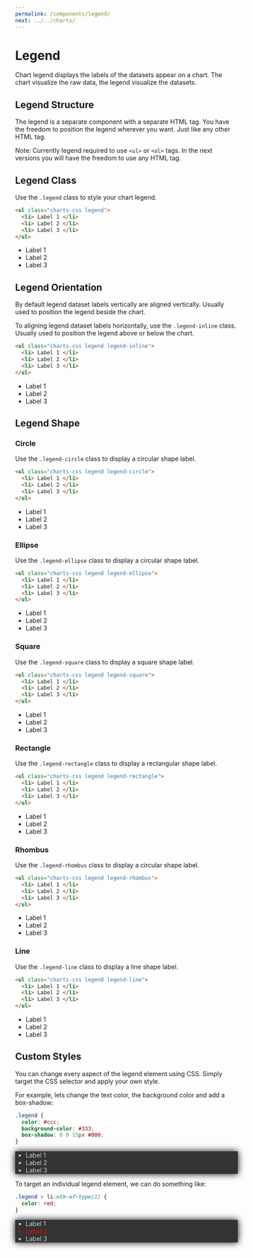 ```yaml
---
permalink: /components/legend/
next: ../../charts/
---
```


# Legend

Chart legend displays the labels of the datasets appear on a chart. The chart visualize the raw data, the legend visualize the datasets.

## Legend Structure

The legend is a separate component with a separate HTML tag. You have the freedom to position the legend wherever you want. Just like any other HTML tag. 

Note: Currently legend required to use `<ul>` or `<ol>` tags. In the next versions you will have the freedom to use any HTML tag.

## Legend Class

Use the `.legend` class to style your chart legend.

```html
<ul class="charts-css legend">
  <li> Label 1 </li>
  <li> Label 2 </li>
  <li> Label 3 </li>
</ul>
```

<legend-example orientation="row">
<ul class="charts-css legend">
  <li> Label 1 </li>
  <li> Label 2 </li>
  <li> Label 3 </li>
</ul>
</legend-example>

## Legend Orientation

By default legend dataset labels vertically are aligned vertically. Usually used to position the legend beside the chart.

To aligning legend dataset labels horizontally, use the `.legend-inline` class. Usually used to position the legend above or below the chart.

```html
<ul class="charts-css legend legend-inline">
  <li> Label 1 </li>
  <li> Label 2 </li>
  <li> Label 3 </li>
</ul>
```

<legend-example orientation="column">
<ul class="charts-css legend legend-inline">
  <li> Label 1 </li>
  <li> Label 2 </li>
  <li> Label 3 </li>
</ul>
</legend-example>

## Legend Shape

### Circle

Use the `.legend-circle` class to display a circular shape label.

```html
<ul class="charts-css legend legend-circle">
  <li> Label 1 </li>
  <li> Label 2 </li>
  <li> Label 3 </li>
</ul>
```

<legend-example orientation="row">
<ul class="charts-css legend legend-circle">
  <li> Label 1 </li>
  <li> Label 2 </li>
  <li> Label 3 </li>
</ul>
</legend-example>

### Ellipse

Use the `.legend-ellipse` class to display a circular shape label.

```html
<ul class="charts-css legend legend-ellipse">
  <li> Label 1 </li>
  <li> Label 2 </li>
  <li> Label 3 </li>
</ul>
```

<legend-example orientation="row">
<ul class="charts-css legend legend-ellipse">
  <li> Label 1 </li>
  <li> Label 2 </li>
  <li> Label 3 </li>
</ul>
</legend-example>

### Square

Use the `.legend-square` class to display a square shape label.

```html
<ul class="charts-css legend legend-square">
  <li> Label 1 </li>
  <li> Label 2 </li>
  <li> Label 3 </li>
</ul>
```

<legend-example orientation="row">
<ul class="charts-css legend legend-square">
  <li> Label 1 </li>
  <li> Label 2 </li>
  <li> Label 3 </li>
</ul>
</legend-example>

### Rectangle

Use the `.legend-rectangle` class to display a rectangular shape label.

```html
<ul class="charts-css legend legend-rectangle">
  <li> Label 1 </li>
  <li> Label 2 </li>
  <li> Label 3 </li>
</ul>
```

<legend-example orientation="row">
<ul class="charts-css legend legend-rectangle">
  <li> Label 1 </li>
  <li> Label 2 </li>
  <li> Label 3 </li>
</ul>
</legend-example>

### Rhombus

Use the `.legend-rhombus` class to display a circular shape label.

```html
<ul class="charts-css legend legend-rhombus">
  <li> Label 1 </li>
  <li> Label 2 </li>
  <li> Label 3 </li>
</ul>
```

<legend-example orientation="row">
<ul class="charts-css legend legend-rhombus">
  <li> Label 1 </li>
  <li> Label 2 </li>
  <li> Label 3 </li>
</ul>
</legend-example>

### Line

Use the `.legend-line` class to display a line shape label.

```html
<ul class="charts-css legend legend-line">
  <li> Label 1 </li>
  <li> Label 2 </li>
  <li> Label 3 </li>
</ul>
```

<legend-example orientation="row">
<ul class="charts-css legend legend-line">
  <li> Label 1 </li>
  <li> Label 2 </li>
  <li> Label 3 </li>
</ul>
</legend-example>

## Custom Styles

You can change every aspect of the legend element using CSS. Simply target the CSS selector and apply your own style.

For example, lets change the text color, the background color and add a box-shadow:

```css
.legend {
  color: #ccc;
  background-color: #333;
  box-shadow: 0 0 15px #000;
}
```

<legend-example orientation="row">
<style>
#custom-legend-1 {
  color: #ccc;
  background-color: #333;
  box-shadow: 0 0 15px #000;
}
</style>
<ul class="charts-css legend legend-square" id="custom-legend-1">
  <li> Label 1 </li>
  <li> Label 2 </li>
  <li> Label 3 </li>
</ul>
</legend-example>

To target an individual legend element, we can do something like:

```css
.legend > li:nth-of-type(2) {
  color: red;
}
```

<legend-example orientation="row">
<style>
#custom-legend-2 {
  color: #ccc;
  background-color: #333;
  box-shadow: 0 0 15px #000;
}
#custom-legend-2 > li:nth-of-type(2) {
  color: red;
}
</style>
<ul class="charts-css legend legend-square" id="custom-legend-2">
  <li> Label 1 </li>
  <li> Label 2 </li>
  <li> Label 3 </li>
</ul>
</legend-example>